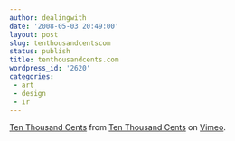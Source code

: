 ```yaml
---
author: dealingwith
date: '2008-05-03 20:49:00'
layout: post
slug: tenthousandcentscom
status: publish
title: tenthousandcents.com
wordpress_id: '2620'
categories:
 - art
 - design
 - ir
---
```



[Ten Thousand Cents][1] from [Ten Thousand Cents][2] on [Vimeo][3].

   [1]: http://www.vimeo.com/873019?utm_campaign=embed&utm_source=873019

   [2]: http://www.vimeo.com/user430637?utm_campaign=embed&utm_source=873019

   [3]: http://vimeo.com?utm_campaign=embed&utm_source=873019

